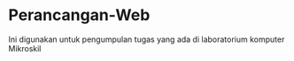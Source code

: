 # Perancangan-Web
Ini digunakan untuk pengumpulan tugas yang ada di laboratorium komputer Mikroskil
